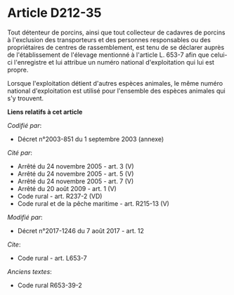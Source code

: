 # Article D212-35

Tout détenteur de porcins, ainsi que tout collecteur de cadavres de porcins à l'exclusion des transporteurs et des personnes
responsables ou des propriétaires de centres de rassemblement, est tenu de se déclarer auprès de l'établissement de l'élevage
mentionné à l'article L. 653-7 afin que celui-ci l'enregistre et lui attribue un numéro national d'exploitation qui lui est
propre.

Lorsque l'exploitation détient d'autres espèces animales, le même numéro national d'exploitation est utilisé pour l'ensemble
des espèces animales qui s'y trouvent.

**Liens relatifs à cet article**

_Codifié par_:

  - Décret n°2003-851 du 1 septembre 2003 (annexe)

_Cité par_:

  - Arrêté du 24 novembre 2005 - art. 3 (V)
  - Arrêté du 24 novembre 2005 - art. 5 (V)
  - Arrêté du 24 novembre 2005 - art. 7 (V)
  - Arrêté du 20 août 2009 - art. 1 (V)
  - Code rural - art. R237-2 (VD)
  - Code rural et de la pêche maritime - art. R215-13 (V)

_Modifié par_:

  - Décret n°2017-1246 du 7 août 2017 - art. 12

_Cite_:

  - Code rural - art. L653-7

_Anciens textes_:

  - Code rural R653-39-2

